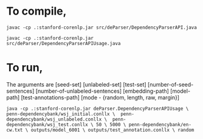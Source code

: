 # To compile,
`javac -cp .:stanford-corenlp.jar src/deParser/DependencyParserAPI.java`

`javac -cp .:stanford-corenlp.jar src/deParser/DependencyParserAPIUsage.java`

# To run,
The arguments are [seed-set] [unlabeled-set] [test-set] [number-of-seed-sentences] [number-of-unlabeled-sentences] [embedding-path] [model-path] [test-annotations-path] [mode - {random, length, raw, margin}]

`java -cp .:stanford-corenlp.jar deParser.DependencyParserAPIUsage \
penn-dependencybank/wsj_initial.conllx \ 
penn-dependencybank/wsj_unlabeled.conllx \ 
penn-dependencybank/wsj_test.conllx \
50 \
5000 \
penn-dependencybank/en-cw.txt \
outputs/model_6001 \
outputs/test_annotation.conllx \
random`
